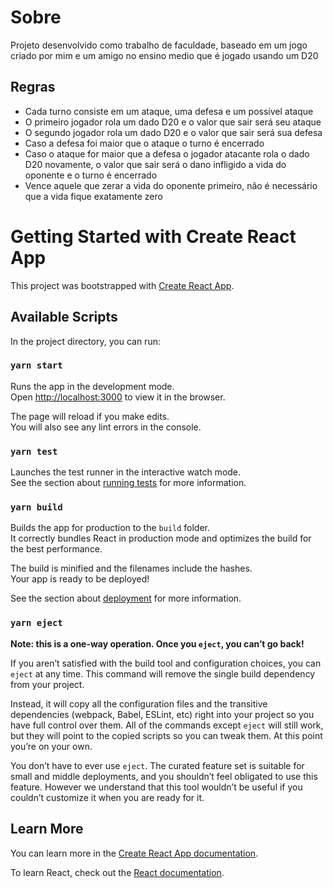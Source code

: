 # Sobre
Projeto desenvolvido como trabalho de faculdade, baseado em um jogo criado por mim e um amigo no ensino medio que é jogado usando um D20
## Regras
<ul>
  <li>Cada turno consiste em um ataque, uma defesa e um possível ataque</li>
  <li>O primeiro jogador rola um dado D20 e o valor que sair será seu ataque</li>
  <li>O segundo jogador rola um dado D20 e o valor que sair será sua defesa</li>
  <li>Caso a defesa foi maior que o ataque o turno é encerrado</li>
  <li>Caso o ataque for maior que a defesa o jogador atacante rola o dado D20 novamente, o valor que sair será o dano infligido a vida do oponente e o turno é encerrado</li>
  <li>Vence aquele que zerar a vida do oponente primeiro, não é necessário que a vida fique exatamente zero</li>
</ul>

# Getting Started with Create React App

This project was bootstrapped with [Create React App](https://github.com/facebook/create-react-app).

## Available Scripts

In the project directory, you can run:

### `yarn start`

Runs the app in the development mode.\
Open [http://localhost:3000](http://localhost:3000) to view it in the browser.

The page will reload if you make edits.\
You will also see any lint errors in the console.

### `yarn test`

Launches the test runner in the interactive watch mode.\
See the section about [running tests](https://facebook.github.io/create-react-app/docs/running-tests) for more information.

### `yarn build`

Builds the app for production to the `build` folder.\
It correctly bundles React in production mode and optimizes the build for the best performance.

The build is minified and the filenames include the hashes.\
Your app is ready to be deployed!

See the section about [deployment](https://facebook.github.io/create-react-app/docs/deployment) for more information.

### `yarn eject`

**Note: this is a one-way operation. Once you `eject`, you can’t go back!**

If you aren’t satisfied with the build tool and configuration choices, you can `eject` at any time. This command will remove the single build dependency from your project.

Instead, it will copy all the configuration files and the transitive dependencies (webpack, Babel, ESLint, etc) right into your project so you have full control over them. All of the commands except `eject` will still work, but they will point to the copied scripts so you can tweak them. At this point you’re on your own.

You don’t have to ever use `eject`. The curated feature set is suitable for small and middle deployments, and you shouldn’t feel obligated to use this feature. However we understand that this tool wouldn’t be useful if you couldn’t customize it when you are ready for it.

## Learn More

You can learn more in the [Create React App documentation](https://facebook.github.io/create-react-app/docs/getting-started).

To learn React, check out the [React documentation](https://reactjs.org/).
